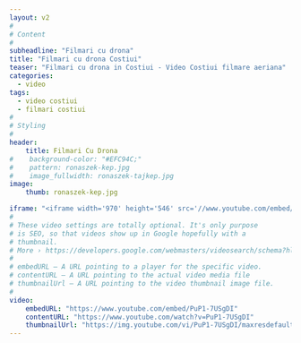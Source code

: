 ```yaml
---
layout: v2
#
# Content
#
subheadline: "Filmari cu drona"
title: "Filmari cu drona Costiui"
teaser: "Filmari cu drona in Costiui - Video Costiui filmare aeriana"
categories:
  - video
tags:
  - video costiui
  - filmari costiui
#
# Styling
#
header: 
    title: Filmari Cu Drona
#    background-color: "#EFC94C;"
#    pattern: ronaszek-kep.jpg
#    image_fullwidth: ronaszek-tajkep.jpg
image:
    thumb: ronaszek-kep.jpg

iframe: "<iframe width='970' height='546' src='//www.youtube.com/embed/PuP1-7USgDI' frameborder='0' allowfullscreen></iframe>"
#
# These video settings are totally optional. It's only purpose
# is SEO, so that videos show up in Google hopefully with a 
# thumbnail.
# More › https://developers.google.com/webmasters/videosearch/schema?hl=en&rd=1
#
# embedURL – A URL pointing to a player for the specific video.
# contentURL – A URL pointing to the actual video media file
# thumbnailUrl – A URL pointing to the video thumbnail image file.
#
video:
    embedURL: "https://www.youtube.com/embed/PuP1-7USgDI"
    contentURL: "https://www.youtube.com/watch?v=PuP1-7USgDI"
    thumbnailUrl: "https://img.youtube.com/vi/PuP1-7USgDI/maxresdefault.jpg"
---
```

